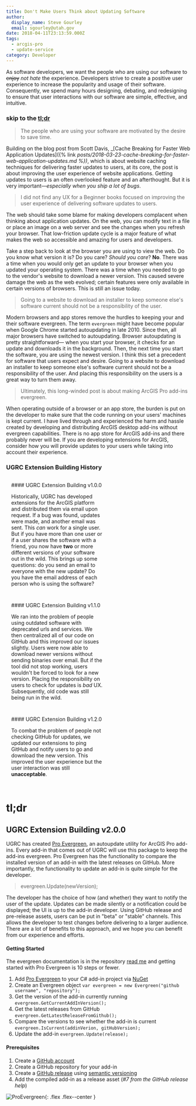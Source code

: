 ```yaml
---
title: Don't Make Users Think about Updating Software
author:
  display_name: Steve Gourley
  email: sgourley@utah.gov
date: 2018-04-11T23:13:59.000Z
tags:
  - arcgis-pro
  - update-service
category: Developer
---
```


As software developers, we want the people who are using our software to ~~enjoy~~ _not hate_ the experience. Developers strive to create a positive user experience to increase the popularity and usage of their software. Consequently, we spend many hours designing, debating, and redesigning to ensure that user interactions with our software are simple, effective, and intuitive.

### skip to the [tl;dr](#tldr)

> The people who are using your software are motivated by the desire to save time.

Building on the blog post from Scott Davis, _[Cache Breaking for Faster Web Application Updates]({% link _posts/2018-03-23-cache-breaking-for-faster-web-application-updates.md %})_, which is about website caching techniques for delivering faster updates to users, at its core, the post is about improving the user experience of website applications. Getting updates to users is an often overlooked feature and an afterthought. But it is very important—_especially when you ship a lot of bugs_.

> I did not find any UX for a Beginner books focused on improving the user experience of delivering software updates to users.

The web should take some blame for making developers complacent when thinking about application updates. On the web, you can modify text in a file or place an image on a web server and see the changes when you refresh your browser. That low-friction update cycle is a major feature of what makes the web so accessible and amazing for users and developers.

Take a step back to look at the browser you are using to view the web. Do you know what version it is? Do you care? _Should you care_? **No**. There was a time when you would only get an update to your browser when you updated your operating system. There was a time when you needed to go to the vendor's website to download a newer version. This caused severe damage the web as the web evolved; certain features were only available in certain versions of browsers. This is still an issue today.

> Going to a website to download an installer to keep someone else's software current should not be a responsibility of the user.

Modern browsers and app stores remove the hurdles to keeping your and their software evergreen. The term `evergreen` might have become popular when Google Chrome started autoupdating in late 2010. Since then, all major browsers have switched to autoupdating. Browser autoupdating is pretty straightforward&mdash; when you start your browser, it checks for an update and downloads it in the background. Then, the next time you start the software, you are using the newest version. I think this set a precedent for software that users expect and desire. Going to a website to download an installer to keep someone else's software current should not be a responsibility of the user. And placing this responsibility on the users is a great way to turn them away.

> Ultimately, this long-winded post is about making ArcGIS Pro add-ins evergreen.

When operating outside of a browser or an app store, the burden is put on the developer to make sure that the code running on your users' machines is kept current. I have lived through and experienced the harm and hassle created by developing and distributing ArcGIS desktop add-ins without evergreen capabilities. There is no app store for ArcGIS add-ins and there probably never will be. If you are developing extensions for ArcGIS, consider how you will provide updates to your users while taking into account their experience.

### UGRC Extension Building History

<div class="flex flex--around flex--wrap">
  <div style="width:50%;padding:1em" markdown="1">
#### UGRC Extension Building v1.0.0

Historically, UGRC has developed extensions for the ArcGIS platform and distributed them via email upon request. If a bug was found, updates were made, and another email was sent. This _can_ work for a single user. But if you have more than one user or if a user shares the software with a friend, you now have **two** or more different versions of your software out in the wild. This brings up some questions: do you send an email to everyone with the new update? Do you have the email address of each person who is using the software?

  </div>
  <div style="width:50%;padding:1em" markdown="1">
#### UGRC Extension Building v1.1.0

We ran into the problem of people using outdated software with deprecated urls and services. We then centralized all of our code on GitHub and this improved our issues slightly. Users were now able to download newer versions without sending binaries over email. But if the tool did not stop working, users wouldn't be forced to look for a new version. Placing the responsibility on users to check for updates is _bad_ UX. Subsequently, old code was still being run in the wild.

  </div>
  <div style="width:50%;padding:1em" markdown="1">
#### UGRC Extension Building v1.2.0

To combat the problem of people not checking GitHub for updates, we updated our extensions to ping GitHub and notify users to go and download the new version. This improved the user experience but the user interaction was still **unacceptable**.

  </div>
</div>

# tl;dr

## UGRC Extension Building v2.0.0

UGRC has created [Pro Evergreen](https://github.com/steveoh/pro-evergreen), an autoupdate utility for ArcGIS Pro add-ins. Every add-in that comes out of UGRC will use this package to keep the add-ins evergreen. Pro Evergreen has the functionality to compare the installed version of an add-in with the latest releases on GitHub. More importantly, the functionality to update an add-in is quite simple for the developer.

> evergreen.Update(newVersion);

The developer has the choice of how (and whether) they want to notify the user of the update. Updates can be made silently or a notification could be displayed; the UI is up to the add-in developer. Using GitHub release and pre-release assets, users can be put in "beta" or "stable" channels. This allows the developer to test changes before delivering to a larger audience. There are a lot of benefits to this approach, and we hope you can benefit from our experience and efforts.

#### Getting Started

The evergreen documentation is in the repository [read me](https://github.com/steveoh/pro-evergreen/blob/master/README.md) and getting started with Pro Evergreen is 10 steps or fewer.

1. Add [Pro Evergreen](https://www.nuget.org/packages/ProEvergreen) to your C# add-in project via [NuGet](https://docs.microsoft.com/en-us/nuget/quickstart/install-and-use-a-package-in-visual-studio)
1. Create an Evergreen object `var evergreen = new Evergreen("github username", "repository");`
1. Get the version of the add-in currently running `evergreen.GetCurrentAddInVersion();`
1. Get the latest releases from GitHub `evergreen.GetLatestReleaseFromGithub();`
1. Compare the versions to see whether the add-in is current `evergreen.IsCurrent(addinVerion, gitHubVersion);`
1. Update the add-in `evergreen.Update(release);`

#### Prerequisites

1. Create a [GitHub account](https://github.com/join)
1. Create a GitHub repository for your add-in
1. Create a [GitHub release](https://help.github.com/en/github/administering-a-repository/managing-releases-in-a-repository) using [semantic versioning](https://semver.org/)
1. Add the compiled add-in as a release asset (_#7 from the GitHub release help_)

![ProEvergreen](https://github.com/steveoh/pro-evergreen/raw/master/proevergreen.png){: .flex .flex--center }
